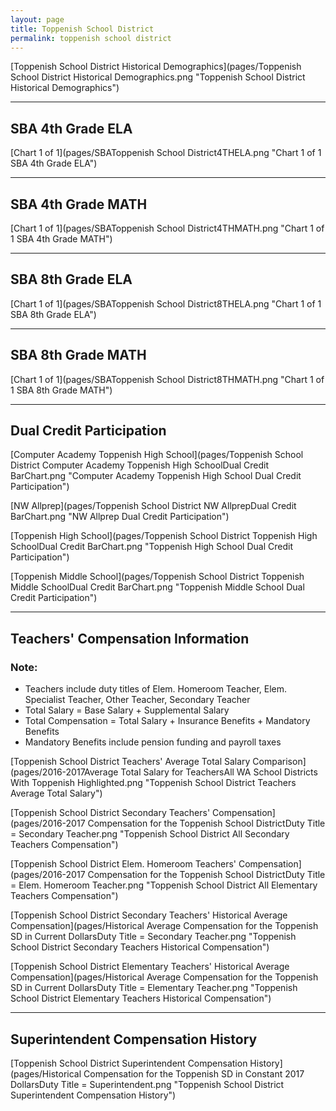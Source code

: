 ```yaml
---
layout: page
title: Toppenish School District
permalink: toppenish school district
---
```



[Toppenish School District Historical Demographics](pages/Toppenish School District Historical Demographics.png "Toppenish School District Historical Demographics")

___

## SBA 4th Grade ELA

[Chart 1 of 1](pages/SBAToppenish School District4THELA.png "Chart 1 of 1 SBA 4th Grade ELA")


___

## SBA 4th Grade MATH

[Chart 1 of 1](pages/SBAToppenish School District4THMATH.png "Chart 1 of 1 SBA 4th Grade MATH")


___

## SBA 8th Grade ELA

[Chart 1 of 1](pages/SBAToppenish School District8THELA.png "Chart 1 of 1 SBA 8th Grade ELA")


___

## SBA 8th Grade MATH

[Chart 1 of 1](pages/SBAToppenish School District8THMATH.png "Chart 1 of 1 SBA 8th Grade MATH")


___

## Dual Credit Participation

[Computer Academy Toppenish High School](pages/Toppenish School District Computer Academy Toppenish High SchoolDual Credit BarChart.png "Computer Academy Toppenish High School Dual Credit Participation")

[NW Allprep](pages/Toppenish School District NW AllprepDual Credit BarChart.png "NW Allprep Dual Credit Participation")

[Toppenish High School](pages/Toppenish School District Toppenish High SchoolDual Credit BarChart.png "Toppenish High School Dual Credit Participation")

[Toppenish Middle School](pages/Toppenish School District Toppenish Middle SchoolDual Credit BarChart.png "Toppenish Middle School Dual Credit Participation")


___

## Teachers' Compensation Information
### Note:
- Teachers include duty titles of Elem. Homeroom Teacher, Elem. Specialist Teacher, Other Teacher, Secondary Teacher
- Total Salary = Base Salary + Supplemental Salary
- Total Compensation = Total Salary + Insurance Benefits + Mandatory Benefits
- Mandatory Benefits include pension funding and payroll taxes

[Toppenish School District Teachers' Average Total Salary Comparison](pages/2016-2017Average Total Salary for TeachersAll WA School Districts With Toppenish Highlighted.png "Toppenish School District Teachers Average Total Salary")

[Toppenish School District Secondary Teachers' Compensation](pages/2016-2017 Compensation for the Toppenish School DistrictDuty Title = Secondary Teacher.png "Toppenish School District All Secondary Teachers Compensation")

[Toppenish School District Elem. Homeroom Teachers' Compensation](pages/2016-2017 Compensation for the Toppenish School DistrictDuty Title = Elem. Homeroom Teacher.png "Toppenish School District All Elementary Teachers Compensation")

[Toppenish School District Secondary Teachers' Historical Average Compensation](pages/Historical Average Compensation for the Toppenish SD in Current DollarsDuty Title = Secondary Teacher.png "Toppenish School District Secondary Teachers Historical Compensation")

[Toppenish School District Elementary Teachers' Historical Average Compensation](pages/Historical Average Compensation for the Toppenish SD in Current DollarsDuty Title = Elementary Teacher.png "Toppenish School District Elementary Teachers Historical Compensation")


___

## Superintendent Compensation History

[Toppenish School District Superintendent Compensation History](pages/Historical Compensation for the Toppenish SD in Constant 2017 DollarsDuty Title = Superintendent.png "Toppenish School District Superintendent Compensation History")

